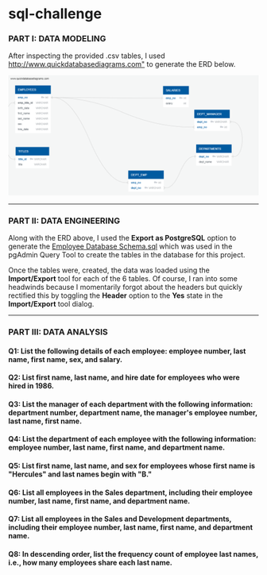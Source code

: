# sql-challenge

<h3>PART I: DATA MODELING</h3>
<p>After inspecting the provided .csv tables, I used <a href="http://www.quickdatabasediagrams.com" target="_blank">http://www.quickdatabasediagrams.com"</a> to generate the ERD below.</p>

<img src="https://github.com/maali007/sql-challenge/blob/main/Output/Employee%20Database%20-%20ERD.png">

<hr>

<h3>PART II: DATA ENGINEERING</h3>

<p>Along with the ERD above, I used the <b>Export as PostgreSQL</b> option to generate the <a href="https://github.com/maali007/sql-challenge/blob/main/Output/Employee%20Database%20-%20Schema.sql" target="_blank">Employee Database Schema.sql</a> which was used in the pgAdmin Query Tool to create the tables in the database for this project.</p>

<p>Once the tables were, created, the data was loaded using the <b>Import/Export</b> tool for each of the 6 tables. Of course, I ran into some headwinds because I momentarily forgot about the headers but quickly rectified this by toggling the <b>Header</b> option to the <b>Yes</b> state in the <b>Import/Export</b> tool dialog.</p>

<hr>

<h3>PART III: DATA ANALYSIS</h3>

<h4>Q1: List the following details of each employee: employee number, last name, first name, sex, and salary.</h4>


<h4>Q2: List first name, last name, and hire date for employees who were hired in 1986.</h4>


<h4>Q3: List the manager of each department with the following information: department number, department name, the manager's employee number, last name, first name.</h4>


<h4>Q4: List the department of each employee with the following information: employee number, last name, first name, and department name.</h4>


<h4>Q5: List first name, last name, and sex for employees whose first name is "Hercules" and last names begin with "B."</h4>


<h4>Q6: List all employees in the Sales department, including their employee number, last name, first name, and department name.</h4>


<h4>Q7: List all employees in the Sales and Development departments, including their employee number, last name, first name, and department name.</h4>


<h4>Q8: In descending order, list the frequency count of employee last names, i.e., how many employees share each last name.</h4>
